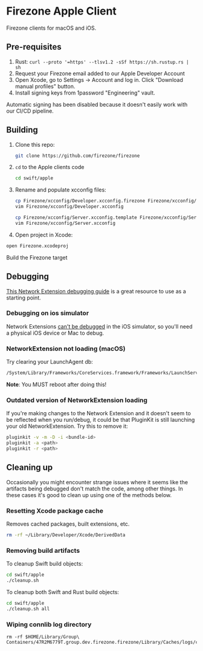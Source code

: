 # Firezone Apple Client

Firezone clients for macOS and iOS.

## Pre-requisites

1. Rust: `curl --proto '=https' --tlsv1.2 -sSf https://sh.rustup.rs | sh`
1. Request your Firezone email added to our Apple Developer Account
1. Open Xcode, go to Settings -> Account and log in. Click "Download manual
   profiles" button.
1. Install signing keys from 1password "Engineering" vault.

Automatic signing has been disabled because it doesn't easily work with our
CI/CD pipeline.

## Building

1. Clone this repo:

   ```bash
   git clone https://github.com/firezone/firezone
   ```

1. `cd` to the Apple clients code

   ```bash
   cd swift/apple
   ```

1. Rename and populate xcconfig files:

   ```bash
   cp Firezone/xcconfig/Developer.xcconfig.firezone Firezone/xcconfig/Developer.xcconfig
   vim Firezone/xcconfig/Developer.xcconfig
   ```

   ```bash
   cp Firezone/xcconfig/Server.xcconfig.template Firezone/xcconfig/Server.xcconfig
   vim Firezone/xcconfig/Server.xcconfig
   ```

1. Open project in Xcode:

```bash
open Firezone.xcodeproj
```

Build the Firezone target

## Debugging

[This Network Extension debugging guide](https://developer.apple.com/forums/thread/725805)
is a great resource to use as a starting point.

### Debugging on ios simulator

Network Extensions
[can't be debugged](https://developer.apple.com/forums/thread/101663) in the iOS
simulator, so you'll need a physical iOS device or Mac to debug.

### NetworkExtension not loading (macOS)

Try clearing your LaunchAgent db:

```bash
/System/Library/Frameworks/CoreServices.framework/Frameworks/LaunchServices.framework/Versions/A/Support/lsregister -delete
```

**Note**: You MUST reboot after doing this!

### Outdated version of NetworkExtension loading

If you're making changes to the Network Extension and it doesn't seem to be
reflected when you run/debug, it could be that PluginKit is still launching your
old NetworkExtension. Try this to remove it:

```bash
pluginkit -v -m -D -i <bundle-id>
pluginkit -a <path>
pluginkit -r <path>
```

## Cleaning up

Occasionally you might encounter strange issues where it seems like the
artifacts being debugged don't match the code, among other things. In these
cases it's good to clean up using one of the methods below.

### Resetting Xcode package cache

Removes cached packages, built extensions, etc.

```bash
rm -rf ~/Library/Developer/Xcode/DerivedData
```

### Removing build artifacts

To cleanup Swift build objects:

```bash
cd swift/apple
./cleanup.sh
```

To cleanup both Swift and Rust build objects:

```bash
cd swift/apple
./cleanup.sh all
```

### Wiping connlib log directory

```
rm -rf $HOME/Library/Group\ Containers/47R2M6779T.group.dev.firezone.firezone/Library/Caches/logs/connlib
```
